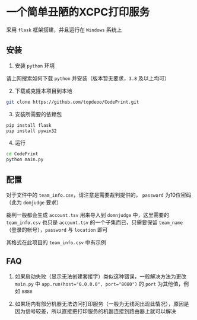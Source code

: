 # 一个简单丑陋的XCPC打印服务

采用 `flask` 框架搭建，并且运行在 `Windows` 系统上

## 安装

1. 安装 `python` 环境

请上网搜索如何下载 `python` 并安装（版本暂无要求，`3.8` 及以上均可）

2. 下载或克隆本项目到本地
```bash
git clone https://github.com/topdeoo/CodePrint.git 
```

3. 安装所需要的依赖包
```bash
pip install flask
pip install pywin32
```

4. 运行
```bash
cd CodePrint
python main.py
```

## 配置

对于文件中的 `team_info.csv`，请注意是需要裁判提供的， `password` 为10位密码（此为 `domjudge` 要求）

裁判一般都会生成 `account.tsv` 用来导入到 `domnjudge` 中，这里需要的 `team_info.csv` 也只是 `account.tsv` 的一个子集而已，只需要保留 `team_name` （登录的帐号），`password` 与 `location` 即可

其格式在此项目的 `team_info.csv` 中有示例

## FAQ

1. 如果启动失败（显示无法创建套接字）类似这种错误，一般解决方法为更改 `main.py` 中 `app.run(host="0.0.0.0", port="8080")` 的 `port` 为其他值，例如 `8888`

2. 如果场内有部分机器无法访问打印服务（一般为无线网出现此情况），原因是因为信号较差，所以直接把打印服务的机器连接到路由器上就可以解决
